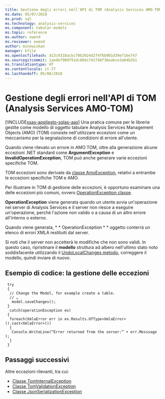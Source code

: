 ```yaml
---
title: Gestione degli errori nell'API di TOM (Analysis Services AMO-TOM) | Documenti Microsoft
ms.date: 05/07/2018
ms.prod: sql
ms.technology: analysis-services
ms.component: tabular-models
ms.topic: reference
ms.author: owend
ms.reviewer: owend
author: minewiskan
manager: kfile
ms.openlocfilehash: d13c9318acbc70b2024d2f4f6b901d39e716e747
ms.sourcegitcommit: 1aedef909f91dc88dc741748f36eabce3a04b2b1
ms.translationtype: HT
ms.contentlocale: it-IT
ms.lasthandoff: 05/08/2018
---
```

# <a name="handling-errors-in-the-tom-api-analysis-services-amo-tom"></a>Gestione degli errori nell'API di TOM (Analysis Services AMO-TOM)
[!INCLUDE[ssas-appliesto-sqlas-aas](../../includes/ssas-appliesto-sqlas-aas.md)]
Una pratica comune per le librerie gestite come modello di oggetto tabulare Analysis Services Management Objects (AMO) (TOM) consiste nell'utilizzare eccezioni come un meccanismo per la segnalazione di condizioni di errore all'utente.  

Quando viene rilevato un errore in AMO TOM, oltre alla generazione alcune eccezioni .NET standard come **ArgumentException** e **InvalidOperationException**, TOM può anche generare varie eccezioni specifiche TOM.  

TOM eccezioni sono derivate da [classe AmoException](http://msdn.microsoft.com/library/microsoft.analysisservices.amoexception.aspx), relativi a entrambe le eccezioni specifiche TOM e AMO. 

Per illustrare in TOM di gestione delle eccezioni, è opportuno esaminare una delle eccezioni più comuni, ovvero [OperationException classe](http://msdn.microsoft.com/library/microsoft.analysisservices.operationexception.aspx).

**OperationException** viene generata quando un utente avvia un'operazione nel server di Analysis Services e il server non riesce a eseguire un'operazione, perché l'azione non valido o a causa di un altro errore all'interno o esterno. 

Quando viene generata, * * OperationException * * oggetto conterrà un elenco di errori XMLA restituiti dal server. 

Si noti che il server non accetterà le modifiche che non sono validi. In questo caso, ripristinare il **modello** struttura ad albero nell'ultimo stato noto soddisfacente utilizzando il [UndoLocalChanges metodo](http://msdn.microsoft.com/library/microsoft.analysisservices.tabular.model.undolocalchanges.aspx), correggere il modello, quindi inviare di nuovo. 

## <a name="code-example-handle-exceptions"></a>Esempio di codice: la gestione delle eccezioni 
 
```
 try 
 { 
  // Change the Model, for example create a table. 
  // … 
   model.saveChanges(); 
 } 
  catch(operationException ex) 
 { 
  foreach(XmlaError err in ex.Results.OfType<XmlaError>().cast<XmlaError>()) 
  { 
   Console.WriteLine(“Error returned from the server:” + err.Messsage ); 
  } 
 } 
```

## <a name="next-steps"></a>Passaggi successivi

Altre eccezioni rilevanti, tra cui:

- [Classe TomInternalException](http://msdn.microsoft.com/library/microsoft.analysisservices.tabular.tominternalexception.aspx)
- [Classe TomValidationException](http://msdn.microsoft.com/library/microsoft.analysisservices.tabular.tomvalidationexception.aspx)
- [Classe JsonSerializationException](http://www.newtonsoft.com/json/help/html/T_Newtonsoft_Json_JsonSerializationException.htm)
